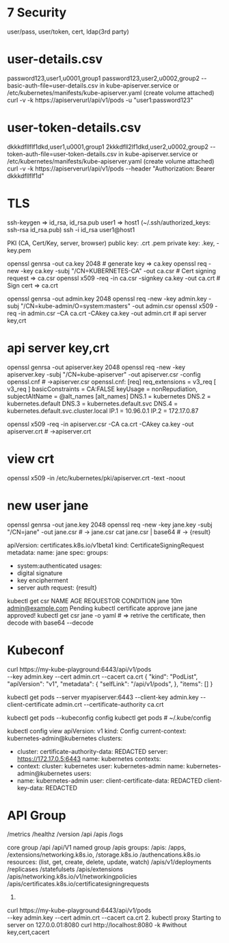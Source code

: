 # 7 Security
user/pass, user/token, cert, ldap(3rd party)
# user-details.csv
   password123,user1,u0001,group1
   password123,user2,u0002,group2
  --basic-auth-file=user-details.csv in kube-apiserver.service or /etc/kubernetes/manifests/kube-apiserver.yaml (create volume attached)
  curl -v -k https://apiserverurl/api/v1/pods -u "user1:password123"
# user-token-details.csv
   dkkkdfllflf1dkd,user1,u0001,group1
   2kkkdfll2lf1dkd,user2,u0002,group2
  --token-auth-file=user-token-details.csv in kube-apiserver.service or /etc/kubernetes/manifests/kube-apiserver.yaml (create volume attached)
    curl -v -k https://apiserverurl/api/v1/pods --header "Authorization: Bearer dkkkdfllflf1d"
    
# TLS
  ssh-keygen => id_rsa, id_rsa.pub
  user1 => host1  (~/.ssh/authorized_keys: ssh-rsa id_rsa.pub) 
  ssh -i id_rsa user1@host1
  
  PKI (CA, Cert/Key, server, browser)
  public key: .crt .pem
  private key: .key, -key.pem
   
openssl genrsa -out ca.key 2048  # generate key => ca.key
openssl req -new -key ca.key -subj "/CN=KUBERNETES-CA" -out ca.csr  # Cert signing request => ca.csr
openssl x509 -req -in ca.csr -signkey ca.key -out ca.crt  # Sign cert => ca.crt

openssl genrsa -out admin.key 2048 
openssl req -new -key admin.key -subj "/CN=kube-admin/O=system:masters" -out admin.csr
openssl x509 -req -in admin.csr –CA ca.crt -CAkey ca.key -out admin.crt  # api server key,crt

# api server key,crt 
openssl genrsa -out apiserver.key 2048 
openssl req -new -key apiserver.key -subj "/CN=kube-apiserver" -out apiserver.csr -config openssl.cnf  # ->apiserver.csr
openssl.cnf:
  [req]
  req_extensions = v3_req
  [ v3_req ]
  basicConstraints = CA:FALSE
  keyUsage = nonRepudiation,
  subjectAltName = @alt_names
  [alt_names]
  DNS.1 = kubernetes
  DNS.2 = kubernetes.default
  DNS.3 = kubernetes.default.svc
  DNS.4 = kubernetes.default.svc.cluster.local
  IP.1 = 10.96.0.1
  IP.2 = 172.17.0.87

openssl x509 -req -in apiserver.csr -CA ca.crt -CAkey ca.key -out apiserver.crt  # ->apiserver.crt

# view crt
openssl x509 -in /etc/kubernetes/pki/apiserver.crt -text -noout

# new user jane
openssl genrsa -out jane.key 2048
openssl req -new -key jane.key -subj "/CN=jane" -out jane.csr # -> jane.csr
cat jane.csr | base64  # -> {result}

  apiVersion: certificates.k8s.io/v1beta1
  kind: CertificateSigningRequest
    metadata:
  name: jane
  spec:
  groups:
  - system:authenticated
  usages:
  - digital signature
  - key encipherment
  - server auth
  request:
    {result}
 
 kubectl get csr
  NAME AGE REQUESTOR CONDITION
  jane 10m admin@example.com Pending
 kubectl certificate approve jane
  jane approved!
 kubectl get csr jane -o yaml # => retrive the certificate, then decode with base64 --decode
 
 # Kubeconf
 
 curl https://my-kube-playground:6443/api/v1/pods \
--key admin.key
--cert admin.crt
--cacert ca.crt
{
"kind": "PodList", 
"apiVersion": "v1",
"metadata": {
"selfLink": "/api/v1/pods",
},
"items": []
}

kubectl get pods
--server myapiserver:6443
--client-key admin.key
--client-certificate admin.crt
--certificate-authority ca.crt

kubectl get pods --kubeconfig config
kubectl get pods # ~/.kube/config

kubectl config view
  apiVersion: v1
  kind: Config
  current-context: kubernetes-admin@kubernetes
  clusters:
  - cluster:
  certificate-authority-data: REDACTED
  server: https://172.17.0.5:6443
  name: kubernetes
  contexts:
  - context:
  cluster: kubernetes
  user: kubernetes-admin
  name: kubernetes-admin@kubernetes
  users:
  - name: kubernetes-admin
  user:
  client-certificate-data: REDACTED
  client-key-data: REDACTED

# API Group
/metrics /healthz /version /api /apis /logs

core group /api /api/V1
named group /apis
  groups: /apis: /apps, /extensions/networking.k8s.io, /storage.k8s.io /authencations.k8s.io
  resources: (list, get, create, delete, update, watch)
  /apis/v1/deployments
          /replicases
          /statefulsets
  /apis/extensions
  /apis/networking.k8s.io/v1/networkingpolicies
  /apis/certificates.k8s.io/certificatesigningrequests
  
  1. 
   curl https://my-kube-playground:6443/api/v1/pods \
--key admin.key
--cert admin.crt
--cacert ca.crt
  2. kubectl proxy 
     Starting to server on 127.0.0.01:8080
     curl http://localhost:8080 -k  #without key,cert,cacert
